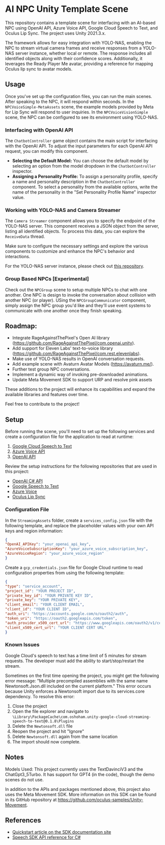 # AI NPC Unity Template Scene

This repository contains a template scene for interfacing with an AI-based NPC using OpenAI API, Azure Voice API, Google Cloud Speech to Text, and Oculus Lip Sync. The project uses Unity 2021.3.x.

The framework allows for easy integration with YOLO-NAS, enabling the NPC to stream virtual camera frames and receive responses from a YOLO-NAS server instance, whether local or remote. The response includes all identified objects along with their confidence scores. Additionally, it leverages the Ready Player Me avatar, providing a reference for mapping Oculus lip sync to avatar models.

## Usage

Once you've set up the configuration files, you can run the main scenes. After speaking to the NPC, it will respond within seconds. In the `NPCVoiceSimple-MetaAssets` scene, the example models provided by Meta for Lip Sync will respond to user inquiries. In the `NPCVoiceVisionSimple` scene, the NPC can be configured to see its environment using YOLO-NAS.

### Interfacing with OpenAI API

The `ChatbotController` game object contains the main script for interfacing with the OpenAI API. To adjust the input parameters for each OpenAI API request, you can modify this component. 

- **Selecting the Default Model:** You can choose the default model by selecting an option from the model dropdown in the `ChatbotController` inspector.
- **Assigning a Personality Profile:** To assign a personality profile, specify a name and personality description in the   `ChatbotController` component. To select a personality from the available options, write the name of the personality in the "Set Personality Profile Name" inspector value.

### Working with YOLO-NAS and Camera Streamer

The `Camera Streamer` component allows you to specify the endpoint of the YOLO-NAS server. This component receives a JSON object from the server, listing all identified objects. To process this data, you can explore the `ReceiveData` thread.

Make sure to configure the necessary settings and explore the various components to customize and enhance the NPC's behavior and interactions.

For the YOLO-NAS server instance, please check out [this repository](https://github.com/TheWiselyBearded/yolonas-server/tree/main).

### Group Based NPCs [Experimental]

Check out the `NPCGroup` scene to setup multiple NPCs to chat with one another. One NPC is design to invoke the conversation about collision with another NPC (or player). USing the `NPCGroupCommunicator` component, simply assign the NPC group you'd like and they'll use event systems to communicate with one another once they finish speaking.

## Roadmap:
- Integrate RageAgainstThePixel's Open AI library (https://github.com/RageAgainstThePixel/com.openai.unity).
- Add support for Eleven Labs' text-to-voice library (https://github.com/RageAgainstThePixel/com.rest.elevenlabs).
- Make use of YOLO-NAS results in OpenAI conversation requests.
- Add example scene with Avaturn Avatar Models (https://avaturn.me/).
- Further test group NPC conversations.
- Implement a dynamic way of invoking pre-downloaded animations.
- Update Meta Movement SDK to support URP and resolve pink assets

These additions to the project will enhance its capabilities and expand the available libraries and features over time.

Feel free to contribute to the project!

## Setup

Before running the scene, you'll need to set up the following services and create a configuration file for the application to read at runtime:

1. [Google Cloud Speech to Text](https://cloud.google.com/speech-to-text)
2. [Azure Voice API](https://azure.microsoft.com/en-us/services/cognitive-services/speech-services/)
3. [OpenAI API](https://beta.openai.com/docs/)

Review the setup instructions for the following repositories that are used in this project:

- [OpenAI C# API](https://github.com/betalgo/openai)
- [Google Speech to Text](https://github.com/oshoham/UnityGoogleStreamingSpeechToText)
- [Azure Voice](https://github.com/Azure-Samples/cognitive-services-speech-sdk/blob/master/quickstart/csharp/unity/text-to-speech/README.md)
- [Oculus Lip Sync](https://developer.oculus.com/documentation/unity/audio-ovrlipsync-using-unity/)

### Configuration File

In the `StreamingAssets` folder, create a `services_config.json` file with the following template, and replace the placeholder values with your own API keys and region information:




```json
{
"OpenAI_APIKey": "your_openai_api_key",
"AzureVoiceSubscriptionKey": "your_azure_voice_subscription_key",
"AzureVoiceRegion": "your_azure_voice_region"
}
```


Create a `gcp_credentials.json` file for Google Cloud runtime to read configuration properties from using the following template:

```json
{
"type": "service_account",
"project_id": "YOUR PROJECT ID",
"private_key_id": "YOUR PRIVATE KEY ID",
"private_key": "YOUR PRIVATE KEY",
"client_email": "YOUR CLIENT EMAIL",
"client_id": "YOUR CLIENT ID",
"auth_uri": "https://accounts.google.com/o/oauth2/auth",
"token_uri": "https://oauth2.googleapis.com/token",
"auth_provider_x509_cert_url": "https://www.googleapis.com/oauth2/v1/certs",
"client_x509_cert_url": "YOUR CLIENT CERT URL"
}
```


### Known Issues
Google Cloud's speech to text has a time limit of 5 minutes for stream requests. The developer must add the ability to start/stop/restart the stream.

Sometimes on the first time opening the project, you might get the following error message: "Multiple precompiled assemblies with the same name Newtonsoft.Json.dll included on the current platform." This error occurs because Unity enforces a Newtonsoft import due to its services.core dependency. To resolve this error:

1. Close the project
2. Open the file explorer and navigate to `\Library\PackageCache\com.oshoham.unity-google-cloud-streaming-speech-to-text@0.1.8\Plugins`
3. Delete the `Newtonsoft.dll` file
4. Reopen the project and hit "Ignore"
5. Delete `Newtonsoft.dll` again from the same location
6. The import should now complete.



## Notes
Models Used:
This project currently uses the TextDavinciV3 and the ChatGpt3_5Turbo. It has support for GPT4 (in the code), though the demo scenes do not use.

In addition to the APIs and packages mentioned above, this project also uses the Meta Movement SDK. More information on this SDK can be found in its GitHub repository at https://github.com/oculus-samples/Unity-Movement.

## References

* [Quickstart article on the SDK documentation site](https://docs.microsoft.com/azure/cognitive-services/speech-service/quickstart-text-to-speech-csharp-unity)
* [Speech SDK API reference for C#](https://aka.ms/csspeech/csharpref)
